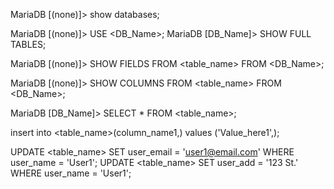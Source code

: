 MariaDB [(none)]> show databases;

MariaDB [(none)]> USE <DB_Name>;
MariaDB [DB_Name]> SHOW FULL TABLES;

MariaDB [(none)]> SHOW FIELDS FROM <table_name> FROM <DB_Name>;

MariaDB [(none)]> SHOW COLUMNS FROM <table_name> FROM <DB_Name>;

MariaDB [DB_Name]> SELECT * FROM <table_name>;

insert into  <table_name>(column_name1,) values ('Value_here1',);

UPDATE <table_name> SET user_email = 'user1@email.com' WHERE user_name = 'User1';
UPDATE <table_name> SET user_add = '123 St.' WHERE user_name = 'User1';
